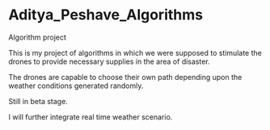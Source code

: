 Aditya_Peshave_Algorithms
=========================

Algorithm project

This is my project of algorithms in which we were supposed to stimulate the drones to provide necessary supplies in
the area of disaster. 

The drones are capable to choose their own path depending upon the weather conditions generated randomly.

Still in beta stage.

I will further integrate real time weather scenario.
